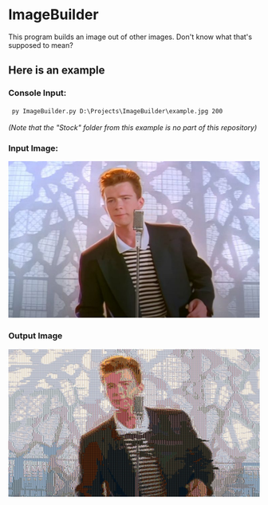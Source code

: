 # ImageBuilder
This program builds an image out of other images. Don't know what that's supposed to mean?

## Here is an example
### Console Input: 
<code> py ImageBuilder.py D:\Projects\ImageBuilder\example.jpg 200 </code><br>
<em>(Note that the "Stock" folder from this example is no part of this repository) </em><br>
### Input Image: 
![Input Image](example.jpg) <br>
### Output Image 
![Output Image](example_result.jpg)